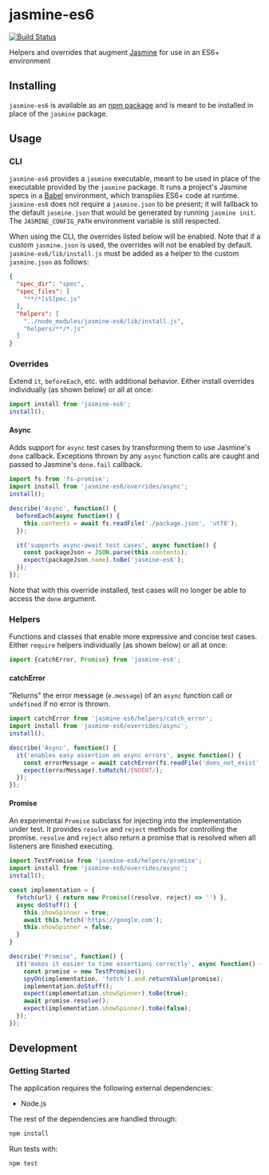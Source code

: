 # jasmine-es6
[![Build Status](https://travis-ci.org/vinsonchuong/jasmine-es6.svg?branch=master)](https://travis-ci.org/vinsonchuong/jasmine-es6)

Helpers and overrides that augment [Jasmine](http://jasmine.github.io) for use
in an ES6+ environment

## Installing
`jasmine-es6` is available as an
[npm package](https://www.npmjs.com/package/jasmine-es6) and is meant to be
installed in place of the `jasmine` package.

## Usage

### CLI
`jasmine-es6` provides a `jasmine` executable, meant to be used in place of
the executable provided by the `jasmine` package. It runs a project's Jasmine
specs in a [Babel](http://babeljs.io) environment, which transpiles ES6+ code
at runtime. `jasmine-es6` does not require a `jasmine.json` to be present; it
will fallback to the default `jasmine.json` that would be generated by running
`jasmine init`. The `JASMINE_CONFIG_PATH` environment variable is still
respected.

When using the CLI, the overrides listed below will be enabled. Note that if a
custom `jasmine.json` is used, the overrides will not be enabled by default.
`jasmine-es6/lib/install.js` must be added as a helper to the custom
`jasmine.json` as follows:

```json
{
  "spec_dir": "spec",
  "spec_files": [
    "**/*[sS]pec.js"
  ],
  "helpers": [
    "../node_modules/jasmine-es6/lib/install.js",
    "helpers/**/*.js"
  ]
}
```

### Overrides
Extend `it`, `beforeEach`, etc. with additional behavior. Either install
overrides individually (as shown below) or all at once:

```js
import install from 'jasmine-es6';
install();
```

#### Async
Adds support for `async` test cases by transforming them to use Jasmine's
`done` callback. Exceptions thrown by any `async` function calls are caught
and passed to Jasmine's `done.fail` callback.

```js
import fs from 'fs-promise';
import install from 'jasmine-es6/overrides/async';
install();

describe('Async', function() {
  beforeEach(async function() {
    this.contents = await fs.readFile('./package.json', 'utf8');
  });

  it('supports async-await test cases', async function() {
    const packageJson = JSON.parse(this.contents);
    expect(packageJson.name).toBe('jasmine-es6');
  });
});
```

Note that with this override installed, test cases will no longer be able to
access the `done` argument.

### Helpers
Functions and classes that enable more expressive and concise test cases.
Either `require` helpers individually (as shown below) or all at once:

```js
import {catchError, Promise} from 'jasmine-es6';
```

#### catchError
"Returns" the error message (`e.message`) of an `async` function call or
`undefined` if no error is thrown.

```js
import catchError from 'jasmine-es6/helpers/catch_error';
import install from 'jasmine-es6/overrides/async';
install();

describe('Async', function() {
  it('enables easy assertion on async errors', async function() {
    const errorMessage = await catchError(fs.readFile('does_not_exist', 'utf8'));
    expect(errorMessage).toMatch(/ENOENT/);
  });
});
```

#### Promise
An experimental  `Promise` subclass for injecting into the implementation
under test. It provides `resolve` and `reject` methods for controlling the
promise. `resolve` and `reject` also return a promise that is resolved when all
listeners are finished executing.

```js
import TestPromise from 'jasmine-es6/helpers/promise';
import install from 'jasmine-es6/overrides/async';
install();

const implementation = {
  fetch(url) { return new Promise((resolve, reject) => '') },
  async doStuff() {
    this.showSpinner = true;
    await this.fetch('https://google.com');
    this.showSpinner = false;
  }
}

describe('Promise', function() {
  it('makes it easier to time assertions correctly', async function() {
    const promise = new TestPromise();
    spyOn(implementation, 'fetch').and.returnValue(promise);
    implementation.doStuff();
    expect(implementation.showSpinner).toBe(true);
    await promise.resolve();
    expect(implementation.showSpinner).toBe(false);
  });
});
```

## Development
### Getting Started
The application requires the following external dependencies:
* Node.js

The rest of the dependencies are handled through:
```bash
npm install
```

Run tests with:
```bash
npm test
```
